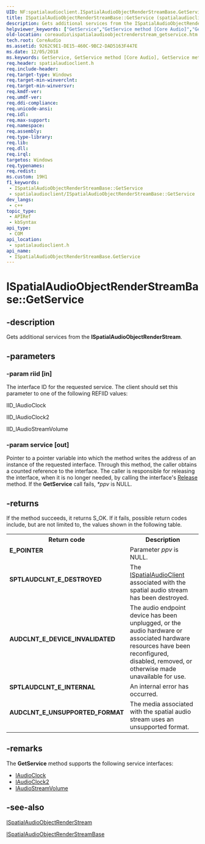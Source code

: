 ```yaml
---
UID: NF:spatialaudioclient.ISpatialAudioObjectRenderStreamBase.GetService
title: ISpatialAudioObjectRenderStreamBase::GetService (spatialaudioclient.h)
description: Gets additional services from the ISpatialAudioObjectRenderStream.
helpviewer_keywords: ["GetService","GetService method [Core Audio]","GetService method [Core Audio]","ISpatialAudioObjectRenderStreamBase interface","ISpatialAudioObjectRenderStreamBase interface [Core Audio]","GetService method","ISpatialAudioObjectRenderStreamBase.GetService","ISpatialAudioObjectRenderStreamBase::GetService","coreaudio.ispatialaudioobjectrenderstream_getservice","spatialaudioclient/ISpatialAudioObjectRenderStreamBase::GetService"]
old-location: coreaudio\ispatialaudioobjectrenderstream_getservice.htm
tech.root: CoreAudio
ms.assetid: 9262C9E1-DE15-460C-9BC2-DAD5163F447E
ms.date: 12/05/2018
ms.keywords: GetService, GetService method [Core Audio], GetService method [Core Audio],ISpatialAudioObjectRenderStreamBase interface, ISpatialAudioObjectRenderStreamBase interface [Core Audio],GetService method, ISpatialAudioObjectRenderStreamBase.GetService, ISpatialAudioObjectRenderStreamBase::GetService, coreaudio.ispatialaudioobjectrenderstream_getservice, spatialaudioclient/ISpatialAudioObjectRenderStreamBase::GetService
req.header: spatialaudioclient.h
req.include-header: 
req.target-type: Windows
req.target-min-winverclnt: 
req.target-min-winversvr: 
req.kmdf-ver: 
req.umdf-ver: 
req.ddi-compliance: 
req.unicode-ansi: 
req.idl: 
req.max-support: 
req.namespace: 
req.assembly: 
req.type-library: 
req.lib: 
req.dll: 
req.irql: 
targetos: Windows
req.typenames: 
req.redist: 
ms.custom: 19H1
f1_keywords:
 - ISpatialAudioObjectRenderStreamBase::GetService
 - spatialaudioclient/ISpatialAudioObjectRenderStreamBase::GetService
dev_langs:
 - c++
topic_type:
 - APIRef
 - kbSyntax
api_type:
 - COM
api_location:
 - spatialaudioclient.h
api_name:
 - ISpatialAudioObjectRenderStreamBase.GetService
---
```


# ISpatialAudioObjectRenderStreamBase::GetService


## -description

Gets additional services from the <b>ISpatialAudioObjectRenderStream</b>.

## -parameters

### -param riid [in]

The interface ID for the requested service. The client should set this parameter to one of the following REFIID values:

IID_IAudioClock

IID_IAudioClock2

IID_IAudioStreamVolume

### -param service [out]

Pointer to a pointer variable into which the method writes the address of an instance of the requested interface. Through this method, the caller obtains a counted reference to the interface. The caller is responsible for releasing the interface, when it is no longer needed, by calling the interface's <a href="https://docs.microsoft.com/windows/desktop/api/unknwn/nf-unknwn-iunknown-release">Release</a> method. If the <b>GetService</b> call fails, <i>*ppv </i>is NULL.

## -returns

If the method succeeds, it returns S_OK. If it fails, possible return codes include, but are not limited to, the values shown in the following table.

<table>
<tr>
<th>Return code</th>
<th>Description</th>
</tr>
<tr>
<td width="40%">
<dl>
<dt><b>E_POINTER</b></dt>
</dl>
</td>
<td width="60%">
Parameter <i>ppv</i> is NULL.

</td>
</tr>


<tr>
<td width="40%">
<dl>
<dt><b>SPTLAUDCLNT_E_DESTROYED</b></dt>
</dl>
</td>
<td width="60%">
The <a href="/windows/win32/api/spatialaudioclient/nn-spatialaudioclient-ispatialaudioclient">ISpatialAudioClient</a> associated with the spatial audio stream has been destroyed.

</td>
</tr>


<tr>
<td width="40%">
<dl>
<dt><b>AUDCLNT_E_DEVICE_INVALIDATED</b></dt>
</dl>
</td>
<td width="60%">
The audio endpoint device has been unplugged, or the audio hardware or associated hardware resources have been reconfigured, disabled, removed, or otherwise made unavailable for use.

</td>
</tr>




<tr>
<td width="40%">
<dl>
<dt><b>SPTLAUDCLNT_E_INTERNAL</b></dt>
</dl>
</td>
<td width="60%">
An internal error has occurred.

</td>
</tr>



<tr>
<td width="40%">
<dl>
<dt><b>AUDCLNT_E_UNSUPPORTED_FORMAT</b></dt>
</dl>
</td>
<td width="60%">
The media associated with the spatial audio stream uses an unsupported format.

</td>
</tr>
</table>

## -remarks

The <b>GetService</b> method supports the following service interfaces:

<ul>
<li>
<a href="https://docs.microsoft.com/windows/desktop/api/audioclient/nn-audioclient-iaudioclock">IAudioClock</a>
</li>
<li>
<a href="https://docs.microsoft.com/windows/desktop/api/audioclient/nn-audioclient-iaudioclock2">IAudioClock2</a>
</li>
<li>
<a href="https://docs.microsoft.com/windows/desktop/api/audioclient/nn-audioclient-iaudiostreamvolume">IAudioStreamVolume</a>
</li>
</ul>

## -see-also

<a href="https://docs.microsoft.com/windows/desktop/api/spatialaudioclient/nn-spatialaudioclient-ispatialaudioobjectrenderstream">ISpatialAudioObjectRenderStream</a>



<a href="/windows/win32/api/spatialaudioclient/nn-spatialaudioclient-ispatialaudioobjectrenderstreambase">ISpatialAudioObjectRenderStreamBase</a>

